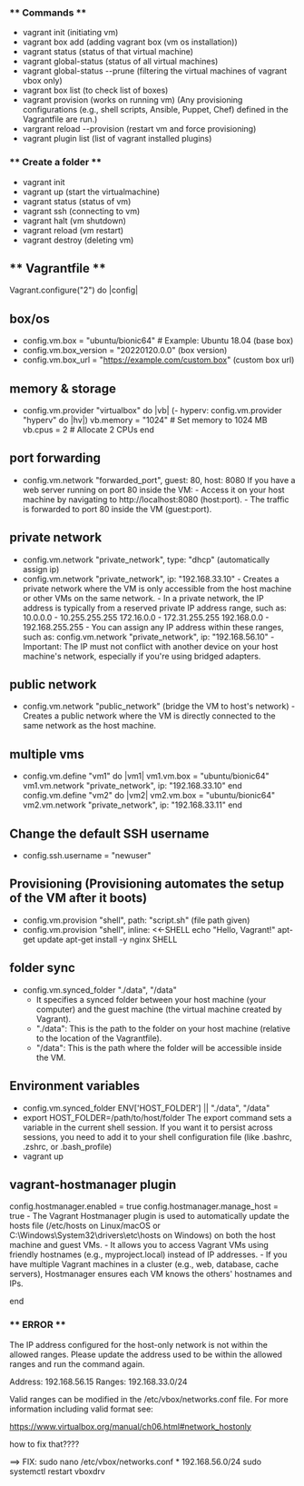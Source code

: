 ### ** Commands **
- vagrant init <box-name> (initiating vm)
- vagrant box add <box> (adding vagrant box (vm os installation))
- vagrant status (status of that virtual machine)
- vagrant global-status (status of all virtual machines)
- vagrant global-status --prune (filtering the virtual machines of vagrant vbox only)
- vagrant box list (to check list of boxes)
- vagrant provision (works on running vm) (Any provisioning configurations (e.g., shell scripts, Ansible, Puppet, Chef) defined in the Vagrantfile are run.)
- vargrant reload --provision (restart vm and force provisioning)
- vagrant plugin list (list of vagrant installed plugins)


### ** Create a folder **
- vagrant init <box-name> 
- vagrant up (start the virtualmachine)
- vagrant status (status of vm)
- vagrant ssh (connecting to vm)
- vagrant halt (vm shutdown)
- vagrant reload (vm restart)
- vagrant destroy (deleting vm)


## ** Vagrantfile **

Vagrant.configure("2") do |config|
  
  ## box/os 
  - config.vm.box = "ubuntu/bionic64" # Example: Ubuntu 18.04 (base box)
  - config.vm.box_version = "20220120.0.0" (box version)
  - config.vm.box_url = "https://example.com/custom.box" (custom box url)
  
  ## memory & storage
  - config.vm.provider "virtualbox" do |vb| (- hyperv: config.vm.provider "hyperv" do |hv|)
        vb.memory = "1024" # Set memory to 1024 MB
        vb.cpus = 2        # Allocate 2 CPUs
    end

  ## port forwarding
  - config.vm.network "forwarded_port", guest: 80, host: 8080
        If you have a web server running on port 80 inside the VM:
            - Access it on your host machine by navigating to http://localhost:8080 (host:port).
            - The traffic is forwarded to port 80 inside the VM (guest:port).
  
  ## private network
  - config.vm.network "private_network", type: "dhcp" (automatically assign ip)
  - config.vm.network "private_network", ip: "192.168.33.10"
        - Creates a private network where the VM is only accessible from the host machine or other VMs on the same network.
        - In a private network, the IP address is typically from a reserved private IP address range, such as:
            10.0.0.0 - 10.255.255.255
            172.16.0.0 - 172.31.255.255
            192.168.0.0 - 192.168.255.255
            - You can assign any IP address within these ranges, such as:
                config.vm.network "private_network", ip: "192.168.56.10"
            - Important: The IP must not conflict with another device on your host machine's network, especially if you're using bridged adapters.
  
  ## public network
  - config.vm.network "public_network" (bridge the VM to host's network)
        - Creates a public network where the VM is directly connected to the same network as the host machine.
  
  ## multiple vms
  - config.vm.define "vm1" do |vm1|
        vm1.vm.box = "ubuntu/bionic64"
        vm1.vm.network "private_network", ip: "192.168.33.10"
    end
    config.vm.define "vm2" do |vm2|
        vm2.vm.box = "ubuntu/bionic64"
        vm2.vm.network "private_network", ip: "192.168.33.11"
    end
    
   ## Change the default SSH username
   - config.ssh.username = "newuser"  
   
   ## Provisioning (Provisioning automates the setup of the VM after it boots)
   - config.vm.provision "shell", path: "script.sh" (file path given)
   - config.vm.provision "shell", inline: <<-SHELL
        echo "Hello, Vagrant!"
        apt-get update
        apt-get install -y nginx
    SHELL
    
   ## folder sync
   - config.vm.synced_folder "./data", "/data"
        - It specifies a synced folder between your host machine (your computer) and the guest machine (the virtual machine created by Vagrant).
        - "./data": This is the path to the folder on your host machine (relative to the location of the Vagrantfile).
        - "/data": This is the path where the folder will be accessible inside the VM.
   
   ## Environment variables
   - config.vm.synced_folder ENV['HOST_FOLDER'] || "./data", "/data"
   - export HOST_FOLDER=/path/to/host/folder 
        The export command sets a variable in the current shell session. If you want it to persist across sessions, you need to add it to your shell configuration file (like .bashrc, .zshrc, or .bash_profile)
   - vagrant up     
   
   ## vagrant-hostmanager plugin
   config.hostmanager.enabled = true 
   config.hostmanager.manage_host = true
        - The Vagrant Hostmanager plugin is used to automatically update the hosts file (/etc/hosts on Linux/macOS or C:\Windows\System32\drivers\etc\hosts on Windows) on both the host machine and guest VMs.
        - It allows you to access Vagrant VMs using friendly hostnames (e.g., myproject.local) instead of IP addresses.
        - If you have multiple Vagrant machines in a cluster (e.g., web, database, cache servers), Hostmanager ensures each VM knows the others' hostnames and IPs.
  

end


### ** ERROR ** 
The IP address configured for the host-only network is not within the
allowed ranges. Please update the address used to be within the allowed
ranges and run the command again.

  Address: 192.168.56.15
  Ranges: 192.168.33.0/24

Valid ranges can be modified in the /etc/vbox/networks.conf file. For
more information including valid format see:

  https://www.virtualbox.org/manual/ch06.html#network_hostonly

how to fix that????

==> FIX:
    sudo nano /etc/vbox/networks.conf
    * 192.168.56.0/24 
    sudo systemctl restart vboxdrv